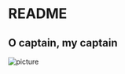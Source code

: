 # README

## O captain, my captain

![picture](https://www.abc.net.au/news/image/5664648-3x2-940x627.jpg)